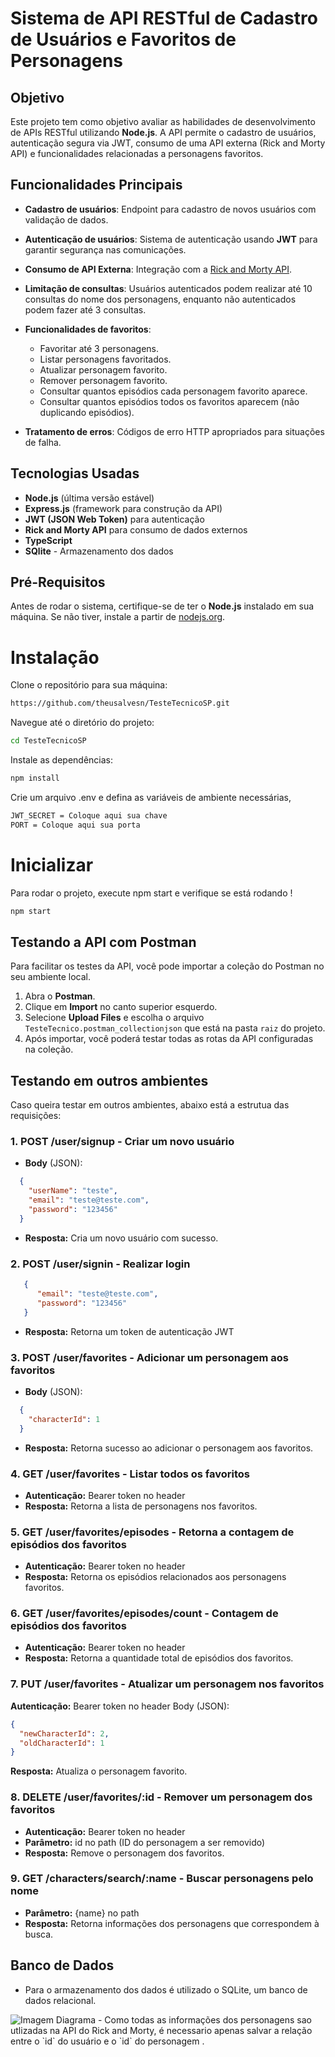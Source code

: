 # Sistema de API RESTful de Cadastro de Usuários e Favoritos de Personagens

## Objetivo

Este projeto tem como objetivo avaliar as habilidades de desenvolvimento de APIs RESTful utilizando **Node.js**. A API permite o cadastro de usuários, autenticação segura via JWT, consumo de uma API externa (Rick and Morty API) e funcionalidades relacionadas a personagens favoritos.

## Funcionalidades Principais

- **Cadastro de usuários**: Endpoint para cadastro de novos usuários com validação de dados.
- **Autenticação de usuários**: Sistema de autenticação usando **JWT** para garantir segurança nas comunicações.
- **Consumo de API Externa**: Integração com a [Rick and Morty API](https://rickandmortyapi.com/documentation/).

- **Limitação de consultas**: Usuários autenticados podem realizar até 10 consultas do nome dos personagens, enquanto não autenticados podem fazer até 3 consultas.

- **Funcionalidades de favoritos**:
  - Favoritar até 3 personagens.
  - Listar personagens favoritados.
  - Atualizar personagem favorito.
  - Remover personagem favorito.
  - Consultar quantos episódios cada personagem favorito aparece.
  - Consultar quantos episódios todos os favoritos aparecem (não duplicando episódios).
- **Tratamento de erros**: Códigos de erro HTTP apropriados para situações de falha.

## Tecnologias Usadas

- **Node.js** (última versão estável)
- **Express.js** (framework para construção da API)
- **JWT (JSON Web Token)** para autenticação
- **Rick and Morty API** para consumo de dados externos
- **TypeScript** 
- **SQlite** - Armazenamento dos dados
## Pré-Requisitos
Antes de rodar o sistema, certifique-se de ter o **Node.js** instalado em sua máquina. Se não tiver, instale a partir de [nodejs.org](https://nodejs.org/).

# Instalação
Clone o repositório para sua máquina:
```bash
https://github.com/theusalvesn/TesteTecnicoSP.git
```
Navegue até o diretório do projeto:

```bash
cd TesteTecnicoSP
```
Instale as dependências:

```bash
npm install
```
Crie um arquivo .env e defina as variáveis de ambiente necessárias, 

```bash
JWT_SECRET = Coloque aqui sua chave
PORT = Coloque aqui sua porta
```
# Inicializar 
Para rodar o projeto, execute npm start e verifique se está rodando !
```bash
npm start 
```
## Testando a API com Postman
Para facilitar os testes da API, você pode importar a coleção do Postman no seu ambiente local.
1. Abra o **Postman**.
2. Clique em **Import** no canto superior esquerdo.
3. Selecione **Upload Files** e escolha o arquivo `TesteTecnico.postman_collectionjson` que está na pasta `raiz` do projeto.
4. Após importar, você poderá testar todas as rotas da API configuradas na coleção.

## Testando em outros ambientes
Caso queira testar em outros ambientes, abaixo está a estrutua das requisições:

### 1. **POST /user/signup** - Criar um novo usuário
- **Body** (JSON):
```json
  {
    "userName": "teste",
    "email": "teste@teste.com",
    "password": "123456"
  }
```

- **Resposta:** Cria um novo usuário com sucesso.

### 2. **POST /user/signin** - Realizar login
```json
   {
      "email": "teste@teste.com",
      "password": "123456"
   }
``` 

- **Resposta:** Retorna um token de autenticação JWT
### 3. **POST /user/favorites** - Adicionar um personagem aos favoritos
- **Body** (JSON):
```json
  {
    "characterId": 1
  }
``` 
- **Resposta:** Retorna sucesso ao adicionar o personagem aos favoritos.

### 4. **GET /user/favorites** - Listar todos os favoritos
- **Autenticação:** Bearer token no header
- **Resposta:** Retorna a lista de personagens nos favoritos.

### 5. **GET /user/favorites/episodes** - Retorna a contagem de episódios dos favoritos
- **Autenticação:** Bearer token no header
- **Resposta:** Retorna os episódios relacionados aos personagens favoritos.

### 6. **GET /user/favorites/episodes/count** - Contagem de episódios dos favoritos
- **Autenticação:** Bearer token no header
- **Resposta:** Retorna a quantidade total de episódios dos favoritos.

### 7. **PUT /user/favorites** - Atualizar um personagem nos favoritos
**Autenticação:** Bearer token no header
Body (JSON):
```json
{
  "newCharacterId": 2,
  "oldCharacterId": 1
}
```
**Resposta:** Atualiza o personagem favorito.

### 8. **DELETE /user/favorites/:id** - Remover um personagem dos favoritos
- **Autenticação:** Bearer token no header
- **Parâmetro:** id no path (ID do personagem a ser removido)
- **Resposta:** Remove o personagem dos favoritos.

### 9. **GET /characters/search/:name** - Buscar personagens pelo nome
- **Parâmetro:** {name} no path
- **Resposta:** Retorna informações dos personagens que correspondem à busca.

## Banco de Dados 
- Para o armazenamento dos dados é utilizado o SQLite, um banco de dados relacional.
<img src="https://i.ibb.co/Csp9k92L/Captura-de-tela-2025-03-24-175313.png" alt="Imagem Diagrama ">
- Como todas as informações dos personagens sao utlizadas na API do Rick and Morty, é necessario apenas salvar a relação entre o `id` do usuário e o `id` do personagem .






